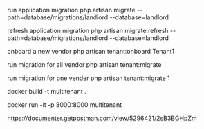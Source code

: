 run application migration
php artisan migrate --path=database/migrations/landlord --database=landlord  

refresh application migration
php artisan migrate:refresh --path=database/migrations/landlord --database=landlord

onboard a new vendor
php artisan tenant:onboard Tenant1

run migration for all vendor
php artisan tenant:migrate

run migration for one vender
php artisan tenant:migrate 1


docker build -t multitenant .

docker run -it -p 8000:8000 multitenant

https://documenter.getpostman.com/view/5296421/2sB3BGHpZm